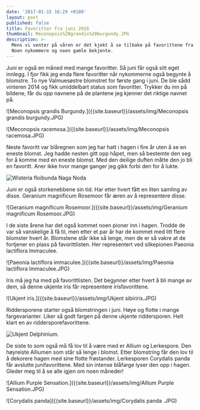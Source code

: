 ```yaml
---
date: '2017-01-15 16:29 +0100'
layout: post
published: false
title: Favoritter fra juni 2016
thumbnail: Meconopsis%20grandis%20burgundy.JPG
description: >-
  Mens vi venter på våren er det kjekt å se tilbake på favorittene fra juni.
  Noen nykommere og noen gamle bekjente.
---
```


Juni er også en måned med mange favoritter. Så juni får også sitt eget innlegg. I fjor fikk jeg enda flere favoritter når nykommerne også begynte å blomstre. To nye Valmuesøstre blomstret for første gang i juni. De ble sådd vinteren 2014 og fikk umiddelbart status som favoritter. 
Trykker du inn på bildene, får du opp navnene på de plantene jeg kjenner det riktige navnet på.

![Meconopsis grandis Burgundy.]({{site.baseurl}}/assets/img/Meconopsis grandis burgundy.JPG)

![Meconopsis racemosa.]({{site.baseurl}}/assets/img/Meconopsis racemosa.JPG)

<!--more-->

Neste favoritt var blåregnen som jeg har hatt i hagen i fire år uten å se en eneste blomst. Jeg hadde nesten gitt opp håpet, men så bestemte den seg for å komme med en eneste blomst. Med den deilige duften måtte den jo bli en favoritt. Aner ikke hvor mange ganger jeg gikk forbi den for å lukte. 

![Wisteria floibunda Naga Noda]({{site.baseurl}}/assets/img/Wisteria%20Floribunda%20Naga%20Noda.JPG)

Juni er også storkenebbene sin tid. Har etter hvert fått en liten samling av disse. Geranium magnificum Rosemoor får æren av å representere disse. 

![Geranium magnificum Rosemoor.]({{site.baseurl}}/assets/img/Geranium magnificum Rosemoor.JPG)

I de siste årene har det også kommet noen pioner inn i hagen. Trodde de var så vanskelige å få til, men etter et par år har de kommet med litt flere blomster hvert år. Blomstene står ikke så lenge, men de er så vakre at de fortjener en plass på favorittlisten. Her representert ved silkepionen Paeonia lactiflora Immaculee. 

![Paeonia lactiflora immaculee.]({{site.baseurl}}/assets/img/Paeonia lactiflora Immaculee.JPG)

Iris må jeg ha med på favorittlisten. Det begynner etter hvert å bli mange av dem, så denne ukjente iris får representere irisfavorittene.

![Ukjent iris.]({{site.baseurl}}/assets/img/Ukjent sibiriris.JPG)

Riddersporene starter også blomstringen i juni. Høye og flotte i mange fargevarianter. Liker så godt fargen på denne ukjente riddersporen. Helt klart en av riddersporefavorittene.

![Ukjent Delphinium.]({{site.baseurl}}/assets/img/Ukjent%20Delphinium.JPG)

De siste to som også må få lov til å være med er Allium og Lerkespore. Den høyreiste Alliumen som står så lenge i blomst. Etter blomstring får den lov til å dekorere hagen med sine flotte frøstander. Lerkesporen Corydalis panda får avslutte junifavorittene.  Med sin intense blåfarge lyser den opp i hagen. Gleder meg til å se alle igjen om noen måneder!

![Allium Purple Sensation.]({{site.baseurl}}/assets/img/Allium Purple Sensation.JPG)

![Corydalis panda]({{site.baseurl}}/assets/img/Corydalis panda .JPG)


